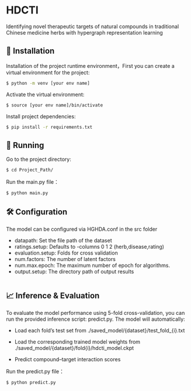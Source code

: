 # HDCTI

Identifying novel therapeutic targets of natural compounds in traditional Chinese medicine herbs with hypergraph representation learning
## 🚀 Installation

Installation of the project runtime environment，First you can create a virtual environment for the project:
```bash
$ python -m venv [your env name]
```
Activate the virtual environment:
```bash
$ source [your env name]/bin/activate
```
Install project dependencies:
```bash
$ pip install -r requirements.txt
```

## &#x1F3C3; Running
Go to the project directory:
```bash
$ cd Project_Path/
```
Run the main.py file：
```bash
$ python main.py
```
##  🛠️ Configuration
The model can be configured via HGHDA.conf in the src folder
 - datapath: Set the file path of the dataset
 - ratings.setup: Defaults to -columns 0 1 2 (herb,disease,rating)
 - evaluation.setup: Folds for cross validation
 - num.factors: The number of latent factors
 - num.max.epoch: The maximum number of epoch for algorithms.
 - output.setup: The directory path of output results
```
```
## 📈 Inference & Evaluation
To evaluate the model performance using 5-fold cross-validation, you can run the provided inference script: predict.py. The model will automatically:

 - Load each fold’s test set from ./saved_model/{dataset}/test_fold_{i}.txt

 - Load the corresponding trained model weights from ./saved_model/{dataset}/fold{i}/hdcti_model.ckpt

 - Predict compound–target interaction scores

Run the predict.py file：
```bash
$ python predict.py
```
